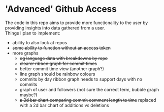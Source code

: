 # 'Advanced' Github Access

The code in this repo aims to provide more functionality to the user by providing insights into data gathered from a user.  
Things I plan to implement:
- ability to also look at repos
- ~~some ability to function without an access token~~
- more graphs
  - ~~eg language data with breakdowns by repo~~
  - ~~clearer ribbon graph for commit times~~
  - ~~better commit time view (another graph?)~~
  - line graph should be rainbow colours
  - commits by day ribbon graph needs to support days with no commits
  - graph of user and followers (not sure the correct term, bubble graph maybe?)
  - ~~a 3d bar chart comparing commit comment length to time~~ replaced with a 2d bar chart of additions vs deletions
